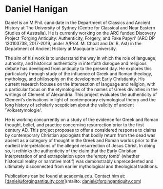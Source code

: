 # Daniel Hanigan
Daniel is an M.Phil. candidate in the Department of Classics and Ancient History at The University of Sydney (Centre for Classical and Near Eastern Studies of Australia). He is currently working on the ARC funded Discovery Project ‘Forging Antiquity: Authenticity, Forgery, and Fake Papyri’ (ARC DP 120103738, 2017-2019, under A/Prof. M. Choat and Dr. R. Ast) in the Department of Ancient History at Macquarie University. 

The aim of his work is to understand the way in which the role of language, authority, and historical authenticity in interfaith dialogue and religious debate has developed from antiquity to the present day. He explores this particularly through study of the influence of Greek and Roman theology, mythology, and philosophy on the development Early Christianity. His current research focuses on the intersection of language and religion, with a particular focus on the etymologies of the names of Greek divinities in the writings of Clement of Alexandria. This project evaluates the authenticity of Clement’s derivations in light of contemporary etymological theory and the long history of scholarly scepticism about the validity of ancient 'Volksetymologie'.

He is working concurrently on a study of the evidence for Greek and Roman thought, belief, and practice concerning resurrection prior to the first century AD. This project proposes to offer a considered response to claims by contemporary Christian apologists that bodily return from the dead was absent as a category of thought in the Greek and Roman worlds prior to the earliest interpretations of the alleged resurrection of Jesus Christ. In doing so, it rethinks the authenticity of the claim that the Early Christian interpretation of and extrapolation upon the ‘empty tomb’ (whether historical reality or narrative motif) was demonstrably unprecedented and ultimately disconnected from earlier mythological and theological traditions. 

Publications can be found at [academia.edu](http://sydney.academia.edu/DanielHanigan). Contact him at: [daniel@forgingantiquity.com](mailto: daniel@forgingantiquity.com) 
